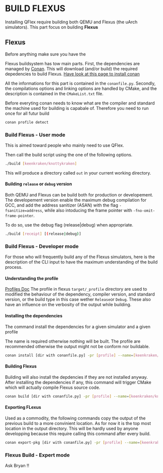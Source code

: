 BUILD FLEXUS
============

Installing QFlex require building both QEMU and Flexus (the uArch simulators).
This part focus on building __Flexus__

## Flexus

Before anything make sure you have the

Flexus buildsystem has tow main parts.
First, the dependencies are managed by [Conan](https://docs.conan.io/2.0/index.html). This will download (and/or build) the required depedencies to build
Flexus. [Have look at this page to install conan](https://docs.conan.io/2.0/installation.html)

All the informations for this part is contained in the `conanfile.py`.
Secondly, the compilations options and linking options are handled by CMake, and the
description is contained in the `CMakeList.txt` file.

Before everyting conan needs to know what are the compiler and standard the machine
used for building is capabale of. Therefore you need to run once for all futur build

```bash
conan profile detect
```

### Build Flexus - User mode
This is aimed toward people who mainly need to use QFlex.

Then call the build script using the one of the following options.
```bash
./build [keenkraken/knottykraken]
```

This will produce a directory called `out` in your current working directory.

#### Building `release` or `debug` version
Both QEMU and Flexus can be build both for production or developement.
The developement version enable the maximum debug compilation for GCC, and
add the address sanitizer (ASAN) with the flag `-fsanitize=address`, while also intoducing the frame pointer with `-fno-omit-frame-pointer`.

To do so, use the debug flag (release|debug) when appropriate.

```bash
./build [receipt] [(release|debug)]
```

### Build Flexus - Developer mode
For those who will frequently build any of the Flexus simulators, here is the description
of the CLI input to have the maximum understanding of the build process.

#### Understanding the profile
[Profiles Doc](https://docs.conan.io/2.0/reference/config_files/profiles.html)
The profile in flexus `target/_profile` directory are used to
modified the behaviour of the dependency, compiler version, and standard version, or the build type
in this case wether `Release`or `Debug`. These also have an influence on the verbosity of the output while building.

#### Installing the dependencies
The command install the dependencies for a given simulator and a given profile

The name is required otherwise nothing will be built. The profile are recommended otherwise
the output might not be conform nor buildable.
```bash
conan install [dir with conanfile.py] -pr [profile] --name=[keenkraken/knottykraken] -of [output dir] -b missing
```

#### Building Flexus
Building will also install the depdencies if they are not installed anyway.
After installing the dependencies if any, this command will trigger CMake which will actually compile Flexus source code.
```bash
conan build [dir with conanfile.py] -pr [profile] --name=[keenkraken/knottykraken] -of [output dir] -b missing
```

#### Exporting FLexus
Used as a commodity, the following commands copy the output of the previous build to a more convinient location.
As for now it is the top most location in the output directory.
This will be hardly used by anyone developping because this require calling this command after every build.
```bash
conan export-pkg [dir with conanfile.py] -pr [profile] --name=[keenkraken/knottykraken] -of [output dir]
```
### Flexus Build - Expert mode
Ask Bryan !!